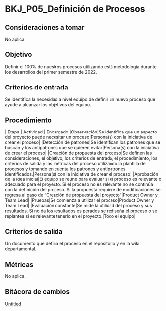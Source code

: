 # BKJ_P05_Definición de Procesos

## Consideraciones a tomar[](https://ace-software-development.github.io/Manual-de-Operaciones/docs/BlackJack/Procesos/P05_Definici%C3%B3n%20de%20Procesos#consideraciones-a-tomar)

No aplica

## Objetivo[](https://ace-software-development.github.io/Manual-de-Operaciones/docs/BlackJack/Procesos/P05_Definici%C3%B3n%20de%20Procesos#objetivo)

Definir el 100% de nuestros procesos utilizando está metodología durante los desarrollos del primer semestre de 2022.

## Criterios de entrada[](https://ace-software-development.github.io/Manual-de-Operaciones/docs/BlackJack/Procesos/P05_Definici%C3%B3n%20de%20Procesos#criterios-de-entrada)

Se identifica la necesidad a nivel equipo de definir un nuevo proceso que ayude a alcanzar los objetivos del equipo.

## Procedimiento[](https://ace-software-development.github.io/Manual-de-Operaciones/docs/BlackJack/Procesos/P05_Definici%C3%B3n%20de%20Procesos#procedimiento)

| Etapa | Actividad | Encargado |Observación|Se identifica que un aspecto del proyecto puede necesitar un proceso|Persona(s) con la iniciativa de crear el proceso| |Detección de patrones|Se identifican los patrones que se buscan y los antipatrones que se quieren evitar|Persona(s) con la iniciativa de crear el proceso| |Creación de propuesta del proceso|Se definen las consideraciones, el objetivo, los criterios de entrada, el procedimiento, los criterios de salida y las métricas del proceso utilizando la plantilla de procesos y tomando en cuenta los patrones y antipatrones identificados.|Persona(s) con la iniciativa de crear el proceso| |Aprobación de la idea inicial|El equipo se reúne para evaluar si el proceso es relevante o adecuado para el proyecto. Si el proceso no es relevante no se continúa con la definición del proceso. Si la propuesta requiere de modificaciones se regresa al paso de “Creación de propuesta del proyecto”|Product Owner y Team Lead| |Pruebas|Se comienza a utilizar el proceso|Product Owner y Team Lead| |Evaluación constante|Se mide la utilidad del proceso y sus resultados. Si no da los resultados es perados se rediseña el proceso o se replantea si es relevante tenerlo en el proyecto.|Todo el equipo|

## Criterios de salida[](https://ace-software-development.github.io/Manual-de-Operaciones/docs/BlackJack/Procesos/P05_Definici%C3%B3n%20de%20Procesos#criterios-de-salida)

Un documento que defina el proceso en el repositorio y en la wiki departamental.

## Métricas[](https://ace-software-development.github.io/Manual-de-Operaciones/docs/BlackJack/Procesos/P05_Definici%C3%B3n%20de%20Procesos#m%C3%A9tricas)

No aplica.

## Bitácora de cambios

[Untitled](BKJ_P05_Definicio%CC%81n%20de%20Procesos%202a311f9c09bd4fde85f16f6807bbe785/Untitled%20Database%20325c05626fc8412185a421570930ee21.csv)